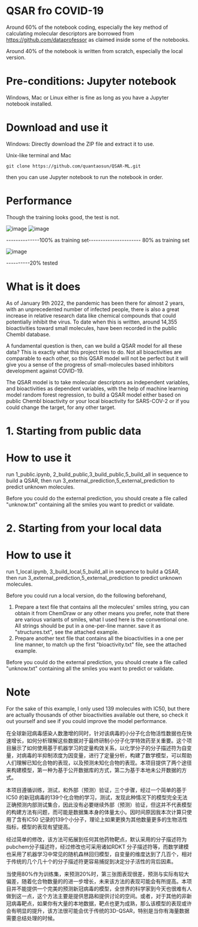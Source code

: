 # QSAR fro COVID-19
Around 60% of the notebook coding, especially the key method of calculating molecular descriptors are borrowed from https://github.com/dataprofessor as claimed inside some of the notebooks.

Around 40% of the notebook is written from scratch, especially the local version.

# Pre-conditions: Jupyter notebook
Windows, Mac or Linux either is fine as long as you have a Jupyter notebook installed.

# Download and use it

Windows: Directly download the ZIP file and extract it to use.

Unix-like terminal and Mac
```
git clone https://github.com/quantaosun/QSAR-ML.git
```
then you can use Jupyter notebook to run the notebook in order.

# Performance

Though the training looks good, the test is not.

![image](https://user-images.githubusercontent.com/75652473/148683133-8342aa53-e92b-4fc2-bb56-8d1a5ef02eac.png)
![image](https://user-images.githubusercontent.com/75652473/148683515-e270c7b4-61b7-48f7-88fa-2d2080edb611.png)


--------------100% as training set---------------------- 80% as training set

![image](https://user-images.githubusercontent.com/75652473/148683138-cafaf08c-de90-4930-9d64-45b329345e52.png)

----------20% tested

# What is it does
As of January 9th 2022, the pandemic has been there for almost 2 years, with an unprecedented number of infected people, there is also a great increase in relative research data like chemical compounds that could potentially inhibit the virus. To date when this is written, around 14,355 bioactivities toward small molecules, have been recorded in the public Chembl database.

A fundamental question is then, can we build a QSAR model for all these data? This is exactly what this project tries to do. Not all bioactivities are comparable to each other, so this QSAR model will not be perfect but it will give you a sense of the progress of small-molecules based inhibitors development against COVID-19.

The QSAR model is to take molecular descriptors as independent variables,  and bioactivities as dependent variables, with the help of machine learning model random forest regression, to build a QSAR model either based on public Chembl bioactivity or your local bioactivity for SARS-COV-2 or if you could change the target, for any other target.

# 1. Starting from public data

# How to use it
run 1_public.ipynb, 2_build_public,3_build_public,5_build_all in sequence to build a QSAR, then run 3_external_prediction,5_external_prediction to predict unknown molecules.

Before you could do the external prediction, you should create a file called "unknow.txt" containing all the smiles you want to predict or validate.

# 2. Starting from your local data
# How to use it
run 1_local.ipynb, 3_build_local,5_build_all in sequence to build a QSAR, then run 3_external_prediction,5_external_prediction to predict unknown molecules.

Before you could run a local version, do the following beforehand,

1. Prepare a text file that contains all the molecules' smiles string, you can obtain it from ChemDraw or any other means you prefer, note that there are various variants of smiles, what I used here is the conventional one. All strings should be put in a one-per-line manner. save it as "structures.txt", see the attached example.
2. Prepare another text file that contains all the bioactivities in a one per line manner, to match up the first "bioactivity.txt" file, see the attached example.

Before you could do the external prediction, you should create a file called "unknow.txt" containing all the smiles you want to predict or validate.

# Note
For the sake of this example, I only used 139 molecules with IC50, but there are actually thousands of other bioactivities available out there, so check it out yourself and see if you could improve the model performance.

在全球新冠病毒感染人数激增的同时，针对该病毒的小分子化合物活性数据也在快速增长，如何分析理解这些数据对于最终研制小分子化学特效药至关重要。这个项目展示了如何使用基于机器学习的定量构效关系，以化学分子的分子描述符为自变量，对病毒的半抑制浓度为因变量，进行了定量分析，构建了数学模型，可以帮助人们理解已知化合物的表现，以及预测未知化合物的表现。本项目提供了两个途径来构建模型，第一种为基于公开数据库的方式，第二为基于本地未公开数据的方式。

本项目遵循训练，测试，和外部（预测）验证，三个步骤，经过一个简单的基于IC50 的新冠病毒的139个化合物的学习，测试，发现此种情况下的模型完全无法正确预测内部测试集合，因此没有必要继续外部（预测）验证，但这并不代表模型的构建方法有问题，而可能是数据集本身的体量太小。因时间原因我本次计算只使用了含有IC50 记录的139个小分子，理论上如果更换为其他数量更多的生物活性指标，模型的表现有望提高。

经过简单的修改，该方法可拓展到任何其他药物靶点，默认采用的分子描述符为pubchem分子描述符，经过修改也可采用诸如RDKT 分子描述符等，而数学建模也采用了机器学习中常见的随机森林回归模型，自变量的维度达到了几百个，相对于传统的几个几十个的分子描述符更容易捕捉到决定分子活性的背后因素。

当使用80%作为训练集，来预测20%时，第三张图表现很差，预测与实际有较大偏差，随着化合物数量的的进一步增长，未来该方法的表现可能会有所提高。本项目并不能提供一个完美的预测新冠病毒的模型，全世界的科学家到今天也很难有人做到这一点，这个方法主要是提供思路和提供讨论的空间。或者，对于其他的非新冠病毒靶点，如果你有大量的本地数据，靶点也更为成熟，那么该模型的表现或许会有明显的提升，该方法很可能会优于传统的3D-QSAR，特别是当你有海量数据需要总结处理的时候。
